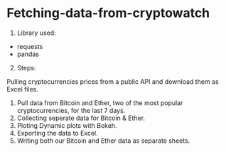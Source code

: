 # Fetching-data-from-cryptowatch


1) Library used:
- requests
- pandas    

2) Steps:

Pulling cryptocurrencies prices from a public API and download them as Excel files.
1) Pull data from Bitcoin and Ether, two of the most popular cryptocurrencies, for the last 7 days.
2) Collecting seperate data for Bitcoin & Ether.
3) Ploting Dynamic plots with Bokeh.
4) Exporting the data to Excel.
5) Writing both our Bitcoin and Ether data as separate sheets.
